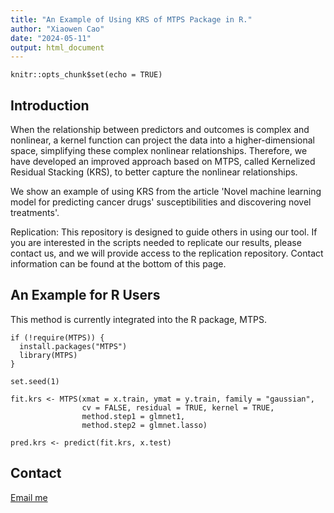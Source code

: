 ```yaml
---
title: "An Example of Using KRS of MTPS Package in R."
author: "Xiaowen Cao"
date: "2024-05-11"
output: html_document
---
```



```{r setup, include=FALSE}
knitr::opts_chunk$set(echo = TRUE)
```

## Introduction

When the relationship between predictors and outcomes is complex and nonlinear, a kernel function can project the data into a higher-dimensional space, simplifying these complex nonlinear relationships. Therefore, we have developed an improved approach based on MTPS, called Kernelized Residual Stacking (KRS), to better capture the nonlinear relationships.

We show an example of using KRS from the article 'Novel machine learning model for predicting cancer drugs' susceptibilities and discovering novel treatments'.

Replication: This repository is designed to guide others in using our tool. If you are interested in the scripts needed to replicate our results, please contact us, and we will provide access to the replication repository. Contact information can be found at the bottom of this page.

## An Example for R Users

This method is currently integrated into the R package, MTPS.

```{r example, eval=FALSE}
if (!require(MTPS)) {
  install.packages("MTPS")
  library(MTPS)
}

set.seed(1)

fit.krs <- MTPS(xmat = x.train, ymat = y.train, family = "gaussian",
                cv = FALSE, residual = TRUE, kernel = TRUE,
                method.step1 = glmnet1,
                method.step2 = glmnet.lasso) 

pred.krs <- predict(fit.krs, x.test)
```

## Contact
[Email me](mailto:xiaowencao@uvic.ca)
